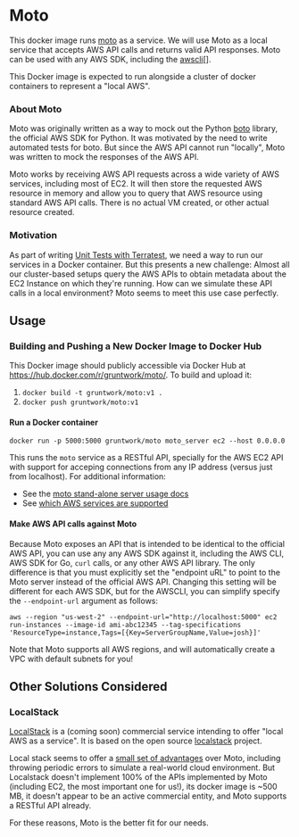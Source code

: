 # Moto

This docker image runs [moto](https://github.com/spulec/moto) as a service. We will use Moto as a local service that
accepts AWS API calls and returns valid API responses. Moto can be used with any AWS SDK, including the [awscli](
https://aws.amazon.com/cli/)[].

This Docker image is expected to run alongside a cluster of docker containers to represent a "local AWS".

### About Moto

Moto was originally written as a way to mock out the Python [boto](https://github.com/boto/boto3) library, the official
AWS SDK for Python. It was motivated by the need to write automated tests for boto. But since the AWS API cannot run
"locally", Moto was written to mock the responses of the AWS API.

Moto works by receiving AWS API requests across a wide variety of AWS services, including most of EC2. It will then store
the requested AWS resource in memory and allow you to query that AWS resource using standard AWS API calls. There is
no actual VM created, or other actual resource created.

### Motivation

As part of writing [Unit Tests with Terratest](https://github.com/terraform-modules-krish/terratest/blob/v0.28.4/README.md#unit-tests), we need a way to run our services in a Docker
container. But this presents a new challenge: Almost all our cluster-based setups query the AWS APIs to obtain metadata
about the EC2 Instance on which they're running. How can we simulate these API calls in a local environment? Moto seems
to meet this use case perfectly.

## Usage

### Building and Pushing a New Docker Image to Docker Hub

This Docker image should publicly accessible via Docker Hub at https://hub.docker.com/r/gruntwork/moto/. To build and
upload it:

1. `docker build -t gruntwork/moto:v1 .`
1. `docker push gruntwork/moto:v1`

#### Run a Docker container

```
docker run -p 5000:5000 gruntwork/moto moto_server ec2 --host 0.0.0.0
```

This runs the `moto` service as a RESTful API, specially for the AWS EC2 API with support for acceping connections from
any IP address (versus just from localhost). For additional information:
- See the [moto stand-alone server usage docs](https://github.com/spulec/moto#stand-alone-server-mode)
- See [which AWS services are supported](https://github.com/spulec/moto#in-a-nutshell)

#### Make AWS API calls against Moto

Because Moto exposes an API that is intended to be identical to the official AWS API, you can use any any AWS SDK against
it, including the AWS CLI, AWS SDK for Go, `curl` calls, or any other AWS API library. The only difference is that you
must explicitly set the "endpoint uRL" to point to the Moto server instead of the official AWS API. Changing this setting
will be different for each AWS SDK, but for the AWSCLI, you can simplify specify the `--endpoint-url` argument as follows:

```
aws --region "us-west-2" --endpoint-url="http://localhost:5000" ec2 run-instances --image-id ami-abc12345 --tag-specifications 'ResourceType=instance,Tags=[{Key=ServerGroupName,Value=josh}]'
```

Note that Moto supports all AWS regions, and will automatically create a VPC with default subnets for you!

## Other Solutions Considered

### LocalStack

[LocalStack](https://localstack.cloud/) is a (coming soon) commercial service intending to offer "local AWS as a service".
It is based on the open source [localstack](https://github.com/localstack/localstack) project.

Local stack seems to offer a [small set of advantages](https://github.com/localstack/localstack#why-localstack) over
Moto, including throwing periodic errors to simulate a real-world cloud environment. But Localstack doesn't implement
100% of the APIs implemented by Moto (including EC2, the most important one for us!), its docker image is ~500 MB, it
doesn't appear to be an active commercial entity, and Moto supports a RESTful API already.

For these reasons, Moto is the better fit for our needs.